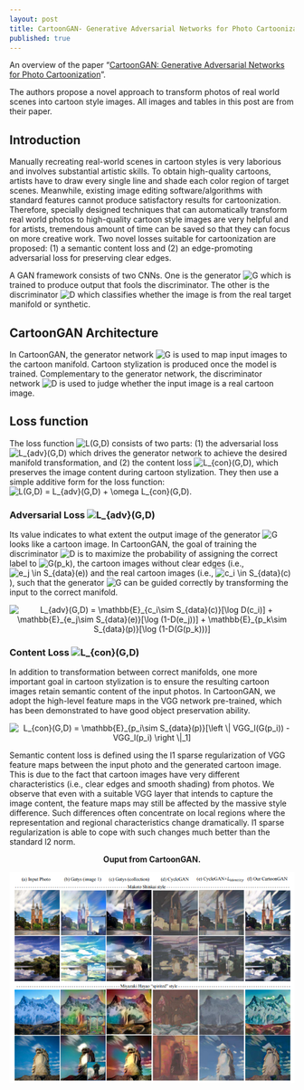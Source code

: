 ```yaml
---
layout: post
title: CartoonGAN- Generative Adversarial Networks for Photo Cartoonization
published: true
---
```


An overview of the paper “[CartoonGAN: Generative Adversarial Networks for Photo Cartoonization](https://openaccess.thecvf.com/content_cvpr_2018/papers/Chen_CartoonGAN_Generative_Adversarial_CVPR_2018_paper.pdf)”.
<!--break-->
The authors propose a novel approach to transform photos of real world scenes into cartoon style images. All images and tables in this post are from their paper.

## Introduction

Manually recreating real-world scenes in cartoon styles is very laborious and involves substantial artistic skills. To obtain high-quality cartoons, artists have to draw every single line and shade each color region of target scenes. Meanwhile, existing image editing software/algorithms with standard features cannot produce satisfactory results for cartoonization. Therefore, specially designed techniques that can automatically transform real world photos to high-quality cartoon style images are very helpful and for artists, tremendous amount of time can be saved so that they can focus on more creative work. Two novel losses suitable for cartoonization are proposed: (1) a semantic content loss and (2) an edge-promoting adversarial loss for preserving clear edges.

A GAN framework consists of two CNNs. One is the generator <img src="https://latex.codecogs.com/svg.latex?G" title="G" /> which is trained to produce output that fools the discriminator. The other is the discriminator <img src="https://latex.codecogs.com/svg.latex?D" title="D" /> which classifies whether the image is from the real target manifold or synthetic.

## CartoonGAN Architecture

In CartoonGAN, the generator network <img src="https://latex.codecogs.com/svg.latex?G" title="G" /> is used to map input images to the cartoon manifold. Cartoon stylization is produced once the model is trained. Complementary to the generator network, the discriminator network <img src="https://latex.codecogs.com/svg.latex?D" title="D" /> is used to judge whether the input image is a real cartoon image.

## Loss function

The loss function <img src="https://latex.codecogs.com/svg.latex?L(G,D)" title="L(G,D)" /> consists of two parts: (1) the adversarial loss <img src="https://latex.codecogs.com/svg.latex?L_{adv}(G,D)" title="L_{adv}(G,D)" /> which drives the generator network to achieve the desired manifold transformation, and (2) the content loss <img src="https://latex.codecogs.com/svg.latex?L_{con}(G,D)" title="L_{con}(G,D)" />, which preserves the image content during cartoon stylization. They then use a simple additive form for the loss function: <img src="https://latex.codecogs.com/svg.latex?L(G,D)&space;=&space;L_{adv}(G,D)&space;&plus;&space;\omega&space;L_{con}(G,D)" title="L(G,D) = L_{adv}(G,D) + \omega L_{con}(G,D)" />.

### Adversarial Loss <img src="https://latex.codecogs.com/svg.latex?L_{adv}(G,D)" title="L_{adv}(G,D)" />

Its value indicates to what extent the output image of the generator <img src="https://latex.codecogs.com/svg.latex?G" title="G" /> looks like a cartoon image. In CartoonGAN, the goal of training the discriminator <img src="https://latex.codecogs.com/svg.latex?D" title="D" /> is to maximize the probability of assigning the correct label to <img src="https://latex.codecogs.com/svg.latex?G(p_k)" title="G(p_k)" />, the cartoon images without clear edges (i.e., <img src="https://latex.codecogs.com/svg.latex?e_j&space;\in&space;S_{data}(e)" title="e_j \in S_{data}(e)" />) and the real cartoon images (i.e., <img src="https://latex.codecogs.com/svg.latex?c_i&space;\in&space;S_{data}(c)" title="c_i \in S_{data}(c)" />), such that the generator <img src="https://latex.codecogs.com/svg.latex?G" title="G" /> can be guided correctly by transforming the input to the correct manifold.

<p align="center">
<img src="https://latex.codecogs.com/svg.latex?L_{adv}(G,D)&space;=&space;\mathbb{E}_{c_i\sim&space;S_{data}(c)}[\log&space;D(c_i)]&space;&plus;&space;\mathbb{E}_{e_j\sim&space;S_{data}(e)}[\log&space;(1-D(e_j))]&space;&plus;&space;\mathbb{E}_{p_k\sim&space;S_{data}(p)}[\log&space;(1-D(G(p_k)))]" title="L_{adv}(G,D) = \mathbb{E}_{c_i\sim S_{data}(c)}[\log D(c_i)] + \mathbb{E}_{e_j\sim S_{data}(e)}[\log (1-D(e_j))] + \mathbb{E}_{p_k\sim S_{data}(p)}[\log (1-D(G(p_k)))]" />
</p>

### Content Loss <img src="https://latex.codecogs.com/svg.latex?L_{con}(G,D)" title="L_{con}(G,D)" />

In addition to transformation between correct manifolds, one more important goal in cartoon stylization is to ensure the resulting cartoon images retain semantic content of the input photos. In CartoonGAN, we adopt the high-level feature maps in the VGG network pre-trained, which has been demonstrated to have good object preservation ability.

<p align="center">
<img src="https://latex.codecogs.com/svg.latex?L_{con}(G,D)&space;=&space;\mathbb{E}_{p_i\sim&space;S_{data}(p)}[\left&space;\|&space;VGG_l(G(p_i))&space;-&space;VGG_l(p_i)&space;\right&space;\|_1]" title="L_{con}(G,D) = \mathbb{E}_{p_i\sim S_{data}(p)}[\left \| VGG_l(G(p_i)) - VGG_l(p_i) \right \|_1]" />
</p>

Semantic content loss is defined using the l1 sparse regularization of VGG feature maps between the input photo and the generated cartoon image. This is due to the fact that cartoon images have very different characteristics (i.e., clear edges and smooth shading) from photos. We observe that even with a suitable VGG layer that intends to capture the image content, the feature maps may still be affected by the massive style difference. Such differences often concentrate on local regions where the representation and regional characteristics change dramatically. l1 sparse regularization is able to cope with such changes much better than the standard l2 norm.

<p align="center">
<b>Ouput from CartoonGAN.</b>
</p>
<p align="center">
<img src="/assets/Papers/6/Figure-1.png?raw=true" alt="Figure 1"/>
</p>
